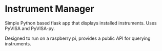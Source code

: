 # Instrument Manager
Simple Python based flask app that displays installed instruments. Uses PyVISA and PyVISA-py.

Designed to run on a raspberry pi, provides a public API for querying instruments.